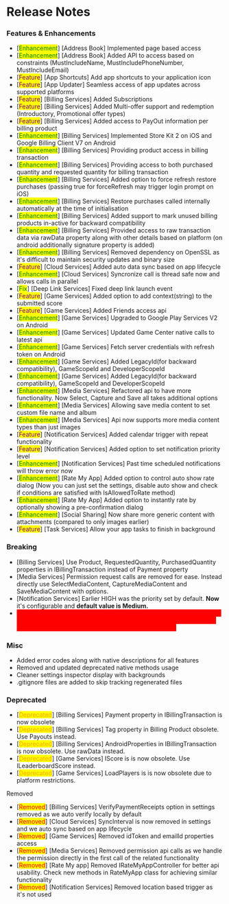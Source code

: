 # Release Notes

### Features & Enhancements

* \[<mark style="color:green;">Enhancement</mark>] \[Address Book] Implemented page based access
* \[<mark style="color:green;">Enhancement</mark>] \[Address Book] Added API to access based on constraints (MustIncludeName, MustIncludePhoneNumber, MustIncludeEmail)
* \[<mark style="color:purple;">Feature</mark>] \[App Shortcuts] Add app shortcuts to your application icon
* \[<mark style="color:purple;">Feature</mark>] \[App Updater] Seamless access of app updates across supported platforms
* \[<mark style="color:purple;">Feature</mark>] \[Billing Services] Added Subscriptions
* \[<mark style="color:purple;">Feature</mark>] \[Billing Services] Added Multi-offer support and redemption (Introductory, Promotional offer types)
* \[<mark style="color:purple;">Feature</mark>] \[Billing Services] Added access to PayOut information per billing product
* \[<mark style="color:green;">Enhancement</mark>] \[Billing Services] Implemented Store Kit 2 on iOS and Google Billing Client V7 on Android
* \[<mark style="color:green;">Enhancement</mark>] \[Billing Services] Providing product access in billing transaction
* \[<mark style="color:green;">Enhancement</mark>] \[Billing Services] Providing access to both purchased quantity and requested quantity for billing transaction
* \[<mark style="color:green;">Enhancement</mark>] \[Billing Services] Added option to force refresh restore purchases (passing true for forceRefresh may trigger login prompt on iOS)
* \[<mark style="color:green;">Enhancement</mark>] \[Billing Services] Restore purchases called internally automatically at the time of initialisation
* \[<mark style="color:green;">Enhancement</mark>] \[Billing Services] Added support to mark unused billing products in-active for backward compatibility
* \[<mark style="color:green;">Enhancement</mark>] \[Billing Services] Provided access to raw transaction data via rawData property along with other details based on platform (on android additionally signature property is added)
* \[<mark style="color:green;">Enhancement</mark>] \[Billing Services] Removed dependency on OpenSSL as it's difficult to maintain security updates and binary size
* \[<mark style="color:purple;">Feature</mark>] \[Cloud Services] Added auto data sync based on app lifecycle
* \[<mark style="color:green;">Enhancement</mark>] \[Cloud Services] Syncronize call is thread safe now and allows calls in parallel
* \[<mark style="color:green;">Fix</mark>] \[Deep Link Services] Fixed deep link launch event
* \[<mark style="color:purple;">Feature</mark>] \[Game Services] Added option to add context(string) to the submitted score
* \[<mark style="color:purple;">Feature</mark>] \[Game Services] Added Friends access api
* \[<mark style="color:green;">Enhancement</mark>] \[Game Services] Upgraded to Google Play Services V2 on Android
* \[<mark style="color:green;">Enhancement</mark>] \[Game Services] Updated Game Center native calls to latest api
* \[<mark style="color:green;">Enhancement</mark>] \[Game Services] Fetch server credentials with refresh token on Android
* \[<mark style="color:green;">Enhancement</mark>] \[Game Services] Added LegacyId(for backward compatibility), GameScopeId and DeveloperScopeId
* \[<mark style="color:green;">Enhancement</mark>] \[Game Services] Added LegacyId(for backward compatibility), GameScopeId and DeveloperScopeId
* \[<mark style="color:green;">Enhancement</mark>] \[Media Services] Refactored api to have more functionality. Now Select, Capture and Save all takes additional options
* \[<mark style="color:green;">Enhancement</mark>] \[Media Services] Allowing save media content to set custom file name and album
* \[<mark style="color:green;">Enhancement</mark>] \[Media Services] Api now supports more media content types than just images
* \[<mark style="color:purple;">Feature</mark>] \[Notification Services] Added calendar trigger with repeat functionality
* \[<mark style="color:purple;">Feature</mark>] \[Notification Services] Added option to set notification priority level
* \[<mark style="color:green;">Enhancement</mark>] \[Notification Services] Past time scheduled notifications will throw error now
* \[<mark style="color:green;">Enhancement</mark>] \[Rate My App] Added option to control auto show rate dialog (Now you can just set the settings, disable auto show and check if conditions are satisfied with IsAllowedToRate method)
* \[<mark style="color:green;">Enhancement</mark>] \[Rate My App] Added option to instantly rate by optionally showing a pre-confirmation dialog
* \[<mark style="color:green;">Enhancement</mark>] \[Social Sharing] Now share more generic content with attachments (compared to only images earlier)
* \[<mark style="color:purple;">Feature</mark>] \[Task Services] Allow your app tasks to finish in background

### Breaking

* \[Billing Services] Use Product, RequestedQuantity, PurchasedQuantity properties in IBillingTransaction instead of Payment property
* \[Media Services] Permission request calls are removed for ease. Instead directly use SelectMediaContent, CaptureMediaContent and SaveMediaContent with options.
* \[Notification Services] Earlier HIGH was the priority set by default. **Now** it's configurable and **default value is Medium.**
* <mark style="color:red;background-color:red;">\[Game Services] If you are using LocalPlayer.Id to identify your account, make sure you handle it carefully as it returns gameScopeId instead of old Id. If you want to still use old id, please use legacyId.</mark>

### Misc

* Added error codes along with native descriptions for all features
* Removed and updated deprecated native methods usage
* Cleaner settings inspector display with backgrounds
* .gitignore files are added to skip tracking regenerated files

### Deprecated

* \[<mark style="color:orange;">Deprecated</mark>] \[Billing Services] Payment property in IBillingTransaction is now obsolete
* \[<mark style="color:orange;">Deprecated</mark>] \[Billing Services] Tag property in Billing Product obsolete. Use Payouts instead.
* \[<mark style="color:orange;">Deprecated</mark>] \[Billing Services] AndroidProperties in IBillingTransaction is now obsolete. Use rawData instead.
* \[<mark style="color:orange;">Deprecated</mark>] \[Game Services] IScore is is now obsolete. Use ILeaderboardScore instead.
* \[<mark style="color:orange;">Deprecated</mark>] \[Game Services] LoadPlayers is is now obsolete due to platform restrictions.

Removed

* \[<mark style="color:red;">Removed</mark>] \[Billing Services] VerifyPaymentReceipts option in settings removed as we auto verify locally by default
* \[<mark style="color:red;">Removed</mark>] \[Cloud Services] SyncInterval is now removed in settings and we auto sync based on app lifecycle
* \[<mark style="color:red;">Removed</mark>] \[Game Services] Removed idToken and emailId properties access
* \[<mark style="color:red;">Removed</mark>] \[Media Services] Removed permission api calls as we handle the permission directly in the first call of the related functionality
* \[<mark style="color:red;">Removed</mark>] \[Rate My app] Removed IRateMyAppController for better api usability. Check new methods in RateMyApp class for achieving similar functionality
* \[<mark style="color:red;">Removed</mark>] \[Notification Services] Removed location based trigger as it's not used

